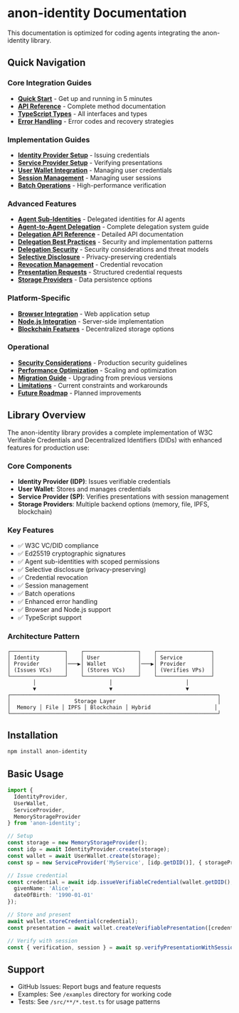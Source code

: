 # anon-identity Documentation

This documentation is optimized for coding agents integrating the anon-identity library.

## Quick Navigation

### Core Integration Guides
- [**Quick Start**](./quick-start.md) - Get up and running in 5 minutes
- [**API Reference**](./api-reference.md) - Complete method documentation
- [**TypeScript Types**](./types.md) - All interfaces and types
- [**Error Handling**](./error-handling.md) - Error codes and recovery strategies

### Implementation Guides
- [**Identity Provider Setup**](./identity-provider.md) - Issuing credentials
- [**Service Provider Setup**](./service-provider.md) - Verifying presentations
- [**User Wallet Integration**](./user-wallet.md) - Managing user credentials
- [**Session Management**](./session-management.md) - Managing user sessions
- [**Batch Operations**](./batch-operations.md) - High-performance verification

### Advanced Features
- [**Agent Sub-Identities**](./agent-identity.md) - Delegated identities for AI agents
- [**Agent-to-Agent Delegation**](./agent-to-agent-delegation.md) - Complete delegation system guide
- [**Delegation API Reference**](./agent-to-agent-delegation-api.md) - Detailed API documentation
- [**Delegation Best Practices**](./delegation-best-practices.md) - Security and implementation patterns
- [**Delegation Security**](./delegation-security-considerations.md) - Security considerations and threat models
- [**Selective Disclosure**](./selective-disclosure.md) - Privacy-preserving credentials
- [**Revocation Management**](./revocation.md) - Credential revocation
- [**Presentation Requests**](./presentation-requests.md) - Structured credential requests
- [**Storage Providers**](./storage-providers.md) - Data persistence options

### Platform-Specific
- [**Browser Integration**](./browser-integration.md) - Web application setup
- [**Node.js Integration**](./nodejs-integration.md) - Server-side implementation
- [**Blockchain Features**](./blockchain.md) - Decentralized storage options

### Operational
- [**Security Considerations**](./security.md) - Production security guidelines
- [**Performance Optimization**](./performance.md) - Scaling and optimization
- [**Migration Guide**](./migration.md) - Upgrading from previous versions
- [**Limitations**](./limitations.md) - Current constraints and workarounds
- [**Future Roadmap**](./roadmap.md) - Planned improvements

## Library Overview

The anon-identity library provides a complete implementation of W3C Verifiable Credentials and Decentralized Identifiers (DIDs) with enhanced features for production use:

### Core Components
- **Identity Provider (IDP)**: Issues verifiable credentials
- **User Wallet**: Stores and manages credentials
- **Service Provider (SP)**: Verifies presentations with session management
- **Storage Providers**: Multiple backend options (memory, file, IPFS, blockchain)

### Key Features
- ✅ W3C VC/DID compliance
- ✅ Ed25519 cryptographic signatures
- ✅ Agent sub-identities with scoped permissions
- ✅ Selective disclosure (privacy-preserving)
- ✅ Credential revocation
- ✅ Session management
- ✅ Batch operations
- ✅ Enhanced error handling
- ✅ Browser and Node.js support
- ✅ TypeScript support

### Architecture Pattern
```
┌─────────────────┐    ┌─────────────────┐    ┌─────────────────┐
│ Identity        │    │ User            │    │ Service         │
│ Provider        │───▶│ Wallet          │───▶│ Provider        │
│ (Issues VCs)    │    │ (Stores VCs)    │    │ (Verifies VPs)  │
└─────────────────┘    └─────────────────┘    └─────────────────┘
        │                       │                       │
        ▼                       ▼                       ▼
┌─────────────────────────────────────────────────────────────────┐
│                    Storage Layer                                │
│  Memory │ File │ IPFS │ Blockchain │ Hybrid                    │
└─────────────────────────────────────────────────────────────────┘
```

## Installation

```bash
npm install anon-identity
```

## Basic Usage

```typescript
import {
  IdentityProvider,
  UserWallet,
  ServiceProvider,
  MemoryStorageProvider
} from 'anon-identity';

// Setup
const storage = new MemoryStorageProvider();
const idp = await IdentityProvider.create(storage);
const wallet = await UserWallet.create(storage);
const sp = new ServiceProvider('MyService', [idp.getDID()], { storageProvider: storage });

// Issue credential
const credential = await idp.issueVerifiableCredential(wallet.getDID(), {
  givenName: 'Alice',
  dateOfBirth: '1990-01-01'
});

// Store and present
await wallet.storeCredential(credential);
const presentation = await wallet.createVerifiablePresentation([credential.id]);

// Verify with session
const { verification, session } = await sp.verifyPresentationWithSession(presentation);
```

## Support

- GitHub Issues: Report bugs and feature requests
- Examples: See `/examples` directory for working code
- Tests: See `/src/**/*.test.ts` for usage patterns